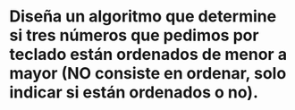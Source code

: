 # Diseña un algoritmo que determine si tres números que pedimos por teclado están ordenados de menor a mayor (NO consiste en ordenar, solo indicar si están ordenados o no).